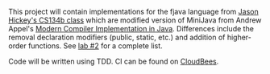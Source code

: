 This project will contain implementations for the fjava language from [Jason Hickey's CS134b class](http://main.metaprl.org/jyh/classes/cs134/cs134b/2002/) which are modified version of MiniJava from Andrew Appel's [Modern Compiler Implementation in Java](http://www.cs.princeton.edu/~appel/modern/java/). Differences include the removal declaration modifiers (public, static, etc.) and addition of higher-order functions.  See [lab #2](http://main.metaprl.org/jyh/classes/cs134/cs134b/2002/labs/lab2/lab2.pdf) for a complete list.

Code will be written using TDD. CI can be found on [CloudBees](https://jlee.ci.cloudbees.com/job/appel-exercises/).
